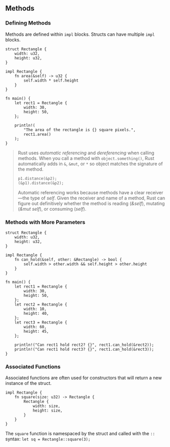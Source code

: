 ## Methods

### Defining Methods

Methods are defined within `impl` blocks. Structs can have multiple `impl` blocks.

```rust,ignore
struct Rectangle {
    width: u32,
    height: u32,
}

impl Rectangle {
    fn area(&self) -> u32 {
        self.width * self.height
    }
}

fn main() {
    let rect1 = Rectangle {
        width: 30,
        height: 50,
    };

    println!(
        "The area of the rectangle is {} square pixels.",
        rect1.area()
    );
}
```

> Rust uses _automatic referencing_ and _dereferencing_ when calling methods.
> When you call a method with `object.something()`, Rust automatically adds in `&`, `&mut`, or `*` so object matches the signature of the method.
>
> ```rust,ignore
> p1.distance(&p2);
> (&p1).distance(&p2);
> ```
>
> Automatic referencing works because methods have a clear receiver—the type of _self_. Given the receiver and name of a method, Rust can figure out definitively whether the method is reading (_&self_), mutating (_&mut self_), or consuming (_self_).

### Methods with More Parameters

```rust,ignore
struct Rectangle {
    width: u32,
    height: u32,
}

impl Rectangle {
    fn can_hold(&self, other: &Rectangle) -> bool {
        self.width > other.width && self.height > other.height
    }
}

fn main() {
    let rect1 = Rectangle {
        width: 30,
        height: 50,
    };
    let rect2 = Rectangle {
        width: 10,
        height: 40,
    };
    let rect3 = Rectangle {
        width: 60,
        height: 45,
    };

    println!("Can rect1 hold rect2? {}", rect1.can_hold(&rect2));
    println!("Can rect1 hold rect3? {}", rect1.can_hold(&rect3));
}
```

### Associated Functions

Associated functions are often used for constructors that will return a new instance of the struct.

```rust,ignore
impl Rectangle {
    fn square(size: u32) -> Rectangle {
        Rectangle {
            width: size,
            height: size,
        }
    }
}
```

The `square` function is namespaced by the struct and called with the `::` syntax: `let sq = Rectangle::square(3);`
